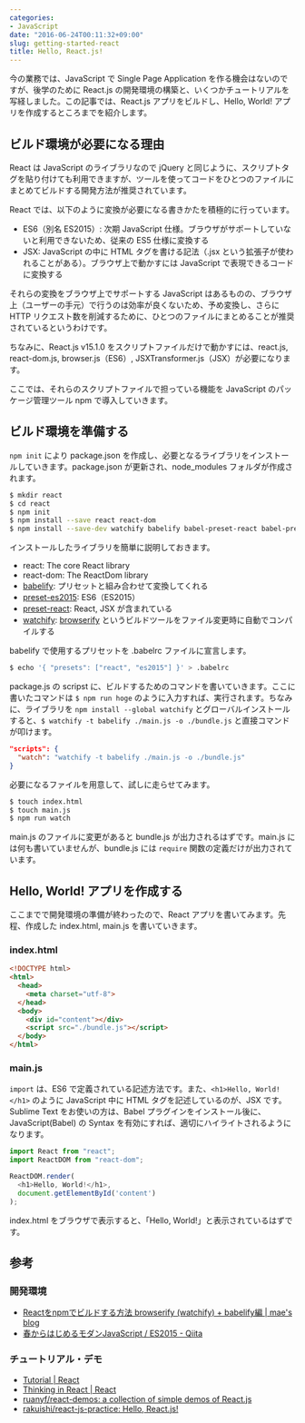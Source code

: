 ```yaml
---
categories:
- JavaScript
date: "2016-06-24T00:11:32+09:00"
slug: getting-started-react
title: Hello, React.js!
---
```


今の業務では、JavaScript で Single Page Application を作る機会はないのですが、後学のために React.js の開発環境の構築と、いくつかチュートリアルを写経しました。この記事では、React.js アプリをビルドし、Hello, World! アプリを作成するところまでを紹介します。

## ビルド環境が必要になる理由

React は JavaScript のライブラリなので jQuery と同じように、スクリプトタグを貼り付けても利用できますが、ツールを使ってコードをひとつのファイルにまとめてビルドする開発方法が推奨されています。

React では、以下のように変換が必要になる書きかたを積極的に行っています。

* ES6（別名 ES2015）: 次期 JavaScript 仕様。ブラウザがサポートしていないと利用できないため、従来の ES5 仕様に変換する
* JSX: JavaScript の中に HTML タグを書ける記法（.jsx という拡張子が使われることがある）。ブラウザ上で動かすには JavaScript で表現できるコードに変換する

それらの変換をブラウザ上でサポートする JavaScript はあるものの、ブラウザ上（ユーザーの手元）で行うのは効率が良くないため、予め変換し、さらに HTTP リクエスト数を削減するために、ひとつのファイルにまとめることが推奨されているというわけです。

ちなみに、React.js v15.1.0 をスクリプトファイルだけで動かすには、react.js, react-dom.js, browser.js（ES6）, JSXTransformer.js（JSX）が必要になります。

ここでは、それらのスクリプトファイルで担っている機能を JavaScript のパッケージ管理ツール npm で導入していきます。

## ビルド環境を準備する

`npm init` により package.json を作成し、必要となるライブラリをインストールしていきます。package.json が更新され、node_modules フォルダが作成されます。

```bash
$ mkdir react
$ cd react
$ npm init
$ npm install --save react react-dom
$ npm install --save-dev watchify babelify babel-preset-react babel-preset-es2015
```

インストールしたライブラリを簡単に説明しておきます。

* react: The core React library
* react-dom: The ReactDom library
* [babelify](https://github.com/babel/babelify): プリセットと組み合わせて変換してくれる
* [preset-es2015](http://babeljs.io/docs/plugins/preset-es2015/): ES6（ES2015）
* [preset-react](http://babeljs.io/docs/plugins/preset-react/): React, JSX が含まれている
* [watchify](https://github.com/substack/watchify): [browserify](https://github.com/substack/node-browserify) というビルドツールをファイル変更時に自動でコンパイルする

babelify で使用するプリセットを .babelrc ファイルに宣言します。

```bash
$ echo '{ "presets": ["react", "es2015"] }' > .babelrc
```

package.js の scripst に、ビルドするためのコマンドを書いていきます。ここに書いたコマンドは `$ npm run hoge` のように入力すれば、実行されます。ちなみに、ライブラリを `npm install --global watchify` とグローバルインストールすると、`$ watchify -t babelify ./main.js -o ./bundle.js` と直接コマンドが叩けます。

```json
"scripts": {
  "watch": "watchify -t babelify ./main.js -o ./bundle.js"
}
```

必要になるファイルを用意して、試しに走らせてみます。

```bash
$ touch index.html
$ touch main.js
$ npm run watch
```

main.js のファイルに変更があると bundle.js が出力されるはずです。main.js には何も書いていませんが、bundle.js には `require` 関数の定義だけが出力されています。

## Hello, World! アプリを作成する

ここまでで開発環境の準備が終わったので、React アプリを書いてみます。先程、作成した index.html, main.js を書いていきます。

### index.html

```html
<!DOCTYPE html>
<html>
  <head>
    <meta charset="utf-8">
  </head>
  <body>
    <div id="content"></div>
    <script src="./bundle.js"></script>
  </body>
</html>
```

### main.js

`import` は、ES6 で定義されている記述方法です。また、`<h1>Hello, World!</h1>` のように JavaScript 中に HTML タグを記述しているのが、JSX です。Sublime Text をお使いの方は、Babel プラグインをインストール後に、JavaScript(Babel) の Syntax を有効にすれば、適切にハイライトされるようになります。

```javascript
import React from "react";
import ReactDOM from "react-dom";

ReactDOM.render(
  <h1>Hello, World!</h1>,
  document.getElementById('content')
);
```

index.html をブラウザで表示すると、「Hello, World!」と表示されているはずです。

## 参考

### 開発環境

* [Reactをnpmでビルドする方法 browserify (watchify) + babelify編 | mae's blog](http://mae.chab.in/archives/2765)
* [春からはじめるモダンJavaScript / ES2015 - Qiita](http://qiita.com/mizchi/items/3bbb3f466a3b5011b509)

### チュートリアル・デモ

* [Tutorial | React](https://facebook.github.io/react/docs/tutorial.html)
* [Thinking in React | React](https://facebook.github.io/react/docs/thinking-in-react.html)
* [ruanyf/react-demos: a collection of simple demos of React.js](https://github.com/ruanyf/react-demos)
* [rakuishi/react-js-practice: Hello, React.js!](https://github.com/rakuishi/react-js-practice)
